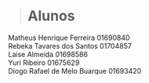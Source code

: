 > # Alunos  
Matheus Henrique Ferreira 01690840  
Rebeka Tavares dos Santos 01704857  
Laise Almeida 01698586  
Yuri Ribeiro 01675629  
Diogo Rafael de Melo Buarque  01693420
